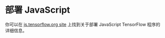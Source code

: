 # 部署 JavaScript

你可以在 [js.tensorflow.org site](https://js.tensorflow.org) 上找到关于部署 JavaScript TensorFlow 程序的详细信息。
